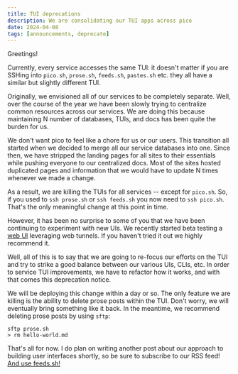 ```yaml
---
title: TUI deprecations
description: We are consolidating our TUI apps across pico
date: 2024-04-08
tags: [announcements, deprecate]
---
```


Greetings!

Currently, every service accesses the same TUI: it doesn't matter if you are
SSHing into `pico.sh`, `prose.sh`, `feeds.sh`, `pastes.sh` etc. they all have a
similar but slightly different TUI.

Originally, we envisioned all of our services to be completely separate. Well,
over the course of the year we have been slowly trying to centralize common
resources across our services. We are doing this because maintaining N number of
databases, TUIs, and docs has been quite the burden for us.

We don't want pico to feel like a chore for us or our users. This transition all
started when we decided to merge all our service databases into one. Since then,
we have stripped the landing pages for all sites to their essentials while
pushing everyone to our centralized docs. Most of the sites hosted duplicated
pages and information that we would have to update N times whenever we made a
change.

As a result, we are killing the TUIs for all services -- except for `pico.sh`.
So, if you used to `ssh prose.sh` or `ssh feeds.sh` you now need to
`ssh pico.sh`. That's the only meaningful change at this point in time.

However, it has been no surprise to some of you that we have been continuing to
experiment with new UIs. We recently started beta testing a
[web UI](https://pico.sh/ui#web-ui) leveraging web tunnels. If you haven't tried
it out we highly recommend it.

Well, all of this is to say that we are going to re-focus our efforts on the TUI
and try to strike a good balance between our various UIs, CLIs, etc. In order to
service TUI improvements, we have to refactor how it works, and with that comes
this deprecation notice.

We will be deploying this change within a day or so. The only feature we are
killing is the ability to delete prose posts within the TUI. Don't worry, we
will eventually bring something like it back. In the meantime, we recommend
deleting prose posts by using `sftp`:

```
sftp prose.sh
> rm hello-world.md
```

That's all for now. I do plan on writing another post about our approach to
building user interfaces shortly, so be sure to subscribe to our RSS feed!
[And use feeds.sh!](https://pico.sh/feeds)
